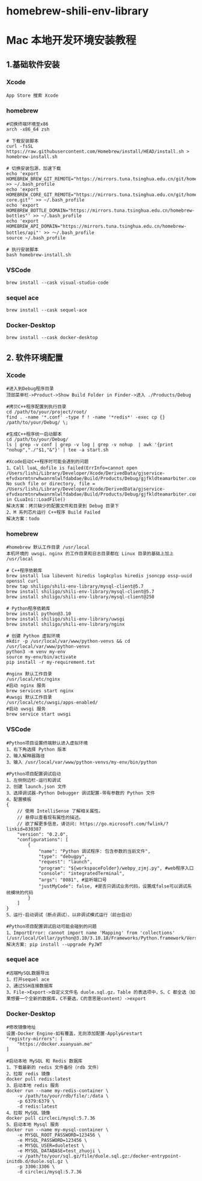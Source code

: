 # homebrew-shili-env-library

# Mac 本地开发环境安装教程

## 1.基础软件安装

### Xcode
    App Store 搜索 Xcode

### homebrew
    #切换终端环境至x86
    arch -x86_64 zsh

    # 下载安装脚本
    curl -fsSL https://raw.githubusercontent.com/Homebrew/install/HEAD/install.sh > homebrew-install.sh

    # 切换安装包源，加速下载
    echo 'export HOMEBREW_BREW_GIT_REMOTE="https://mirrors.tuna.tsinghua.edu.cn/git/homebrew/brew.git"' >> ~/.bash_profile
    echo 'export HOMEBREW_CORE_GIT_REMOTE="https://mirrors.tuna.tsinghua.edu.cn/git/homebrew/homebrew-core.git"' >> ~/.bash_profile
    echo 'export HOMEBREW_BOTTLE_DOMAIN="https://mirrors.tuna.tsinghua.edu.cn/homebrew-bottles"' >> ~/.bash_profile
    echo 'export HOMEBREW_API_DOMAIN="https://mirrors.tuna.tsinghua.edu.cn/homebrew-bottles/api"' >> ～/.bash_profile
    source ~/.bash_profile

    # 执行安装脚本
    bash homebrew-install.sh

### VSCode

    brew install --cask visual-studio-code

### sequel ace

    brew install --cask sequel-ace

### Docker-Desktop

    brew install --cask docker-desktop


## 2. 软件环境配置

### Xcode
    
    #进入到Debug程序目录
    顶部菜单栏->Product->Show Build Folder in Finder->进入 ./Products/Debug

    #拷贝C++程序配置到执行目录
    cd /path/to/your/project/root/
    find . -name '*.conf' -type f ! -name '*redis*' -exec cp {} /path/to/your/Debug/ \;

    #生成C++程序统一启动脚本
    cd /path/to/your/Debug/
    ls | grep -v conf | grep -v log | grep -v nohup  | awk '{print "nohup","./"$1,"&"}' | tee -a start.sh

    #Xcode启动C++程序时可能会遇到的问题
    1、Call luaL_dofile is failed(ErrInfo=cannot open /Users/lishi/Library/Developer/Xcode/DerivedData/gjservice-efvdxormtnrwhwanrmlwlfdabdae/Build/Products/Debug/gjfkldteamarbiter.conf: No such file or directory, file = /Users/lishi/Library/Developer/Xcode/DerivedData/gjservice-efvdxormtnrwhwanrmlwlfdabdae/Build/Products/Debug/gjfkldteamarbiter.conf) in CLuaIni::LoadFile()
    解决方案：拷贝缺少的配置文件和目录到 Debug 目录下
    2、M 系列芯片运行 C++程序 Build Failed
    解决方案：todo

### homebrew

    #homebrew 默认工作目录 /usr/local
    本机环境的 uwsgi、nginx 的工作目录和日志目录都在 Linux 目录的基础上加上 /usr/local

    # C++程序依赖库
    brew install lua libevent hiredis log4cplus hiredis jsoncpp ossp-uuid openssl curl 
    brew tap shiligo/shili-env-library/mysql-client@5.7
    brew install shiligo/shili-env-library/mysql-client@5.7
    brew install shiligo/shili-env-library/mysql-client@250

    # Python程序依赖库
    brew install python@3.10 
    brew install shiligo/shili-env-library/uwsgi 
    brew install shiligo/shili-env-library/nginx

    # 创建 Python 虚拟环境
    mkdir -p /usr/local/var/www/python-venvs && cd /usr/local/var/www/python-venvs
    python3 -m venv my-env
    source my-env/bin/activate
    pip install -r my-requirement.txt

    #nginx 默认工作目录
    /usr/local/etc/nginx
    #启动 nginx 服务
    brew services start nginx
    #uwsgi 默认工作目录
    /usr/local/etc/uwsgi/apps-enabled/
    #启动 uwsgi 服务
    brew service start uwsgi

### VSCode
    
    #Python项目设置终端默认进入虚拟环境
    1、右下角选择 Python 版本
    2、输入解释器路径
    3、输入 /usr/local/var/www/python-venvs/my-env/bin/python

    #Python项目配置调试启动
    1、左侧侧边栏-运行和调试
    2、创建 launch.json 文件
    3、选择调试器-Python Debugger 调试配置-带有参数的 Python 文件
    4、配置模板
    {
        // 使用 IntelliSense 了解相关属性。 
        // 悬停以查看现有属性的描述。
        // 欲了解更多信息，请访问: https://go.microsoft.com/fwlink/?linkid=830387
        "version": "0.2.0",
        "configurations": [
            {
                "name": "Python 调试程序: 包含参数的当前文件",
                "type": "debugpy",
                "request": "launch",
                "program": "${workspaceFolder}/webpy_zjmj.py", #web程序入口
                "console": "integratedTerminal",
                "args": "8081", #监听端口号
                "justMyCode": false, #是否只调试业务代码，设置成false可以调试系统模块的代码
            }
        ]
    }
    5、运行-启动调试（断点调试）、以非调试模式运行（前台启动）

    #Python项目配置调试启动可能会碰到的问题
    1、ImportError: cannot import name 'Mapping' from 'collections' (/usr/local/Cellar/python@3.10/3.10.18/Frameworks/Python.framework/Versions/3.10/lib/python3.10/collections/__init__.py)
    解决方案: pip install --upgrade PyJWT
    
### sequel ace
    
    #远端MySQL数据导出
    1、打开sequel ace
    2、通过SSH连接数据库
    3、File->Export->自定义文件名 duole.sql.gz，Table 的表选项中，S、C 都全选（如果想要一个全新的数据库，C不要选，C的意思是content）->export

### Docker-Desktop

    #修改镜像地址
    设置-Docker Engine-如有覆盖，无则添加配置-Apply&restart
    "registry-mirrors": [
        "https://docker.xuanyuan.me"
    ]

    #启动本地 MySQL 和 Redis 数据库
    1、下载最新的 redis 文件备份（rdb 文件）
    2、拉取 redis 镜像
    docker pull redis:latest
    3、启动本地 redis 服务
    docker run --name my-redis-container \
        -v /path/to/your/rdb/file/:/data \
        -p 6379:6379 \
        -d redis:latest
    4、拉取 MySQL 镜像
    docker pull circleci/mysql:5.7.36
    5、启动本地 Mysql 服务
    docker run --name my-mysql-container \
        -e MYSQL_ROOT_PASSWORD=123456 \
        -e MYSQL_PASSWORD=123456 \
        -e MYSQL_USER=duoletest \
        -e MYSQL_DATABASE=test_zhuoji \
        -v /path/to/your/sql.gz/file/duole.sql.gz:/docker-entrypoint-initdb.d/duole.sql.gz \
        -p 3306:3306 \
        -d circleci/mysql:5.7.36